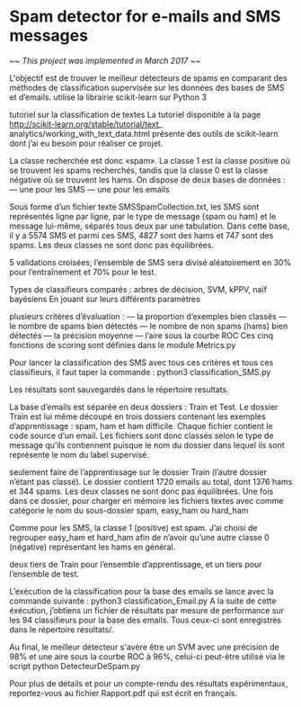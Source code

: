# Spam detector for e-mails and SMS messages

~~ *This project was implemented in March 2017* ~~

L'objectif est de trouver le meilleur détecteurs de spams en comparant des méthodes de classification supervisée sur les données des
bases de SMS et d’emails.
utilise la librairie scikit-learn sur Python 3

tutoriel sur la classification de textes
La tutoriel disponible à la page http://scikit-learn.org/stable/tutorial/text_
analytics/working_with_text_data.html présente des outils de scikit-learn dont j’ai eu besoin
pour réaliser ce projet.

La classe recherchée est donc
«spam». La classe 1 est la classe positive où se trouvent les spams recherchés, tandis que la classe
0 est la classe négative où se trouvent les hams.
On dispose de deux bases de données :
— une pour les SMS
— une pour les emails

Sous forme d’un fichier texte SMSSpamCollection.txt, les SMS sont représentés ligne par
ligne, par le type de message (spam ou ham) et le message lui-même, séparés tous deux par une
tabulation. Dans cette base, il y a 5574 SMS et parmi ces SMS, 4827 sont des hams et 747 sont
des spams. Les deux classes ne sont donc pas équilibrées.

5 validations croisées, l’ensemble de SMS sera divisé aléatoirement en
30% pour l’entraînement et 70% pour le test.

Types de classifieurs comparés : arbres de décision, SVM, kPPV, naïf bayésiens
En jouant sur leurs différents paramètres

plusieurs critères d’évaluation :
— la proportion d’exemples bien classés
— le nombre de spams bien détectés
— le nombre de non spams (hams) bien détectés
— la précision moyenne
— l’aire sous la courbe ROC
Ces cinq fonctions de scoring sont définies dans le module Metrics.py

Pour lancer la classification des SMS avec tous ces critères et tous ces classifieurs, il faut
taper la commande :
python3 classification_SMS.py

Les résultats sont sauvegardés dans le répertoire resultats.



La base d’emails est séparée en deux dossiers : Train et Test. Le dossier Train est lui même
découpé en trois dossiers contenant les exemples d’apprentissage : spam, ham et ham difficile.
Chaque fichier contient le code source d’un email. Les fichiers sont donc classés selon le type de
message qu’ils contiennent puisque le nom du dossier dans lequel ils sont représente le nom du
label supervisé.

seulement faire de l’apprentissage sur le dossier Train (l’autre
dossier n’étant pas classé). Le dossier contient 1720 emails au total, dont 1376 hams et 344 spams.
Les deux classes ne sont donc pas équilibrées.
Une fois dans ce dossier, pour charger en mémoire les fichiers textes avec comme catégorie le nom
du sous-dossier spam, easy_ham ou hard_ham

Comme pour les SMS, la classe 1 (positive) est spam. J’ai choisi de regrouper easy_ham et
hard_ham afin de n’avoir qu’une autre classe 0 (négative) représentant les hams en général.

deux tiers de Train pour l’ensemble d’apprentissage, et un tiers pour
l’ensemble de test.

L’exécution de la classification pour la base des emails se lance avec la commande
suivante :
python3 classification_Email.py
A la suite de cette éxécution, j’obtiens un fichier de résultats par mesure de performance
sur les 94 classifieurs pour la base des emails. Tous ceux-ci sont enregistrés dans le répertoire
resultats/.


Au final, le meilleur détecteur s'avère être un SVM avec une précision de 98% et une aire sous la courbe ROC à 96%, celui-ci peut-être utilisé via le script python DetecteurDeSpam.py

Pour plus de détails et pour un compte-rendu des résultats expérimentaux, reportez-vous au fichier Rapport.pdf qui est écrit en français.

